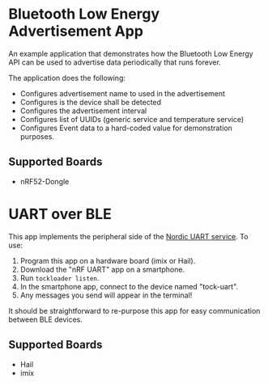 Bluetooth Low Energy Advertisement App
======================================

An example application that demonstrates how the Bluetooth Low Energy API can be
used to advertise data periodically that runs forever.

The application does the following:
  * Configures advertisement name to used in the advertisement
  * Configures is the device shall be detected
  * Configures the advertisement interval
  * Configures list of UUIDs (generic service and temperature service)
  * Configures Event data to a hard-coded value for demonstration purposes.

Supported Boards
-----------------
- nRF52-Dongle

UART over BLE
=============

This app implements the peripheral side of the
[Nordic UART service](https://infocenter.nordicsemi.com/index.jsp?topic=%2Fcom.nordic.infocenter.sdk5.v11.0.0%2Fble_sdk_app_nus_eval.html&cp=4_0_4_4_2_2_18).
To use:

1. Program this app on a hardware board (imix or Hail).
2. Download the "nRF UART" app on a smartphone.
3. Run `tockloader listen`.
4. In the smartphone app, connect to the device named "tock-uart".
5. Any messages you send will appear in the terminal!

It should be straightforward to re-purpose this app for easy communication
between BLE devices.

Supported Boards
----------------

- Hail
- imix
